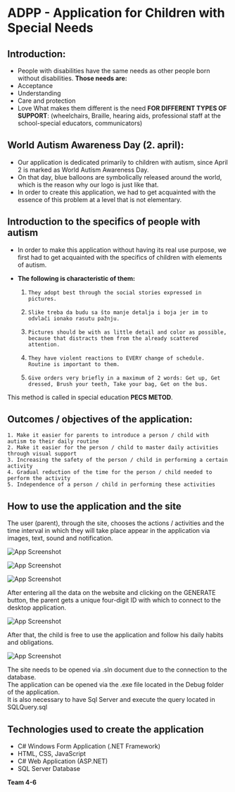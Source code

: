 # ADPP - Application for Children with Special Needs

## Introduction:

-   People with disabilities have the same needs as other people born without disabilities.
    **Those needs are:**
-   Acceptance
-   Understanding
-   Care and protection
-   Love
    What makes them different is the need **FOR DIFFERENT TYPES OF SUPPORT**: (wheelchairs, Braille, hearing aids, professional staff at the school-special educators, communicators)

## World Autism Awareness Day (2. april):

-   Our application is dedicated primarily to children with autism, since April 2 is marked as World Autism Awareness Day.
-   On that day, blue balloons are symbolically released around the world, which is the reason why our logo is just like that.
-   In order to create this application, we had to get acquainted with the essence of this problem at a level that is not elementary.

## Introduction to the specifics of people with autism

-   In order to make this application without having its real use purpose, we first had to get acquainted with the specifics of children with elements of autism.

-   **The following is characteristic of them:**
    1.     They adopt best through the social stories expressed in       pictures.
    2.     Slike treba da budu sa što manje detalja i boja jer im to odvlači ionako rasutu pažnju.
    3.     Pictures should be with as little detail and color as possible, because that distracts them from the already scattered attention.
    4.     They have violent reactions to EVERY change of schedule. Routine is important to them.
    5.     Give orders very briefly in a maximum of 2 words: Get up, Get dressed, Brush your teeth, Take your bag, Get on the bus.

This method is called in special education **PECS METOD**.

## Outcomes / objectives of the application:

    1. Make it easier for parents to introduce a person / child with autism to their daily routine
    2. Make it easier for the person / child to master daily activities through visual support
    3. Increasing the safety of the person / child in performing a certain activity
    4. Gradual reduction of the time for the person / child needed to perform the activity
    5. Independence of a person / child in performing these activities

## How to use the application and the site

The user (parent), through the site, chooses the actions / activities and the time interval in which they will take place
appear in the application via images, text, sound and notification.

![App Screenshot](https://raw.githubusercontent.com/pavlemmm/ADPP/master/Tutorijal_u_slikama/Slika1.png)

![App Screenshot](https://raw.githubusercontent.com/pavlemmm/ADPP/master/Tutorijal_u_slikama/Slika2.png)

![App Screenshot](https://raw.githubusercontent.com/pavlemmm/ADPP/master/Tutorijal_u_slikama/Slika3.png)

After entering all the data on the website and clicking on the GENERATE button, the parent gets a unique four-digit ID
with which to connect to the desktop application.

![App Screenshot](https://raw.githubusercontent.com/pavlemmm/ADPP/master/Tutorijal_u_slikama/Slika4.png)

After that, the child is free to use the application and follow his daily habits and obligations.

![App Screenshot](https://raw.githubusercontent.com/pavlemmm/ADPP/master/Tutorijal_u_slikama/Slika5.png)

The site needs to be opened via .sln document due to the connection to the database.<br>
The application can be opened via the .exe file located in the Debug folder of the application.<br>
It is also necessary to have Sql Server and execute the query located in SQLQuery.sql<br>

## Technologies used to create the application

-   C# Windows Form Application (.NET Framework)
-   HTML, CSS, JavaScript
-   C# Web Application (ASP.NET)
-   SQL Server Database


<b>Team 4-6</b>
